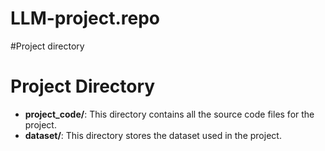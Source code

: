 # LLM-project.repo
#Project directory

# Project Directory

- **project_code/**: This directory contains all the source code files for the project.
- **dataset/**: This directory stores the dataset used in the project.
